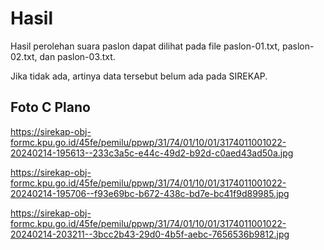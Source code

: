 # Hasil

Hasil perolehan suara paslon dapat dilihat pada file paslon-01.txt, paslon-02.txt, dan paslon-03.txt.

Jika tidak ada, artinya data tersebut belum ada pada SIREKAP.

## Foto C Plano

https://sirekap-obj-formc.kpu.go.id/45fe/pemilu/ppwp/31/74/01/10/01/3174011001022-20240214-195613--233c3a5c-e44c-49d2-b92d-c0aed43ad50a.jpg

https://sirekap-obj-formc.kpu.go.id/45fe/pemilu/ppwp/31/74/01/10/01/3174011001022-20240214-195706--f93e69bc-b672-438c-bd7e-bc41f9d89985.jpg

https://sirekap-obj-formc.kpu.go.id/45fe/pemilu/ppwp/31/74/01/10/01/3174011001022-20240214-203211--3bcc2b43-29d0-4b5f-aebc-7656536b9812.jpg
